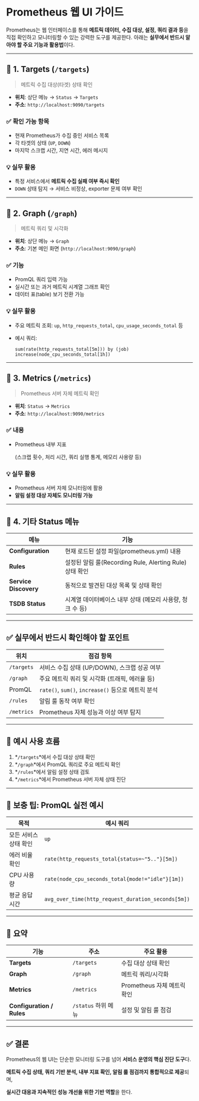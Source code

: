 # Prometheus 웹 UI 가이드
Prometheus는 웹 인터페이스를 통해 **메트릭 데이터, 수집 대상, 설정, 쿼리 결과 등**을 직접 확인하고 모니터링할 수 있는 강력한 도구를 제공한다. 아래는 **실무에서 반드시 알아야 할 주요 기능과 활용법**이다.

---

## 🔹 1. **Targets** (`/targets`)

> 메트릭 수집 대상(타겟) 상태 확인
> 
- **위치**: 상단 메뉴 → `Status` → `Targets`
- **주소**: `http://localhost:9090/targets`

### ✅ 확인 가능 항목

- 현재 Prometheus가 수집 중인 서비스 목록
- 각 타겟의 상태 (`UP`, `DOWN`)
- 마지막 스크랩 시간, 지연 시간, 에러 메시지

### 💡 실무 활용

- 특정 서비스에서 **메트릭 수집 실패 여부 즉시 확인**
- `DOWN` 상태 탐지 → 서비스 비정상, exporter 문제 여부 확인

---

## 🔹 2. **Graph** (`/graph`)

> 메트릭 쿼리 및 시각화
> 
- **위치**: 상단 메뉴 → `Graph`
- **주소**: 기본 메인 화면 (`http://localhost:9090/graph`)

### ✅ 기능

- PromQL 쿼리 입력 가능
- 실시간 또는 과거 메트릭 시계열 그래프 확인
- 데이터 표(table) 보기 전환 가능

### 💡 실무 활용

- 주요 메트릭 조회: `up`, `http_requests_total`, `cpu_usage_seconds_total` 등
- 예시 쿼리:
    
    ```
    sum(rate(http_requests_total[5m])) by (job)
    increase(node_cpu_seconds_total[1h])
    
    ```
    

---

## 🔹 3. **Metrics** (`/metrics`)

> Prometheus 서버 자체 메트릭 확인
> 
- **위치**: `Status` → `Metrics`
- **주소**: `http://localhost:9090/metrics`

### ✅ 내용

- Prometheus 내부 지표
    
    (스크랩 횟수, 처리 시간, 쿼리 실행 통계, 메모리 사용량 등)
    

### 💡 실무 활용

- Prometheus 서버 자체 모니터링에 활용
- **알림 설정 대상 자체도 모니터링 가능**

---

## 🔹 4. 기타 Status 메뉴

| 메뉴 | 기능 |
| --- | --- |
| **Configuration** | 현재 로드된 설정 파일(prometheus.yml) 내용 |
| **Rules** | 설정된 알림 룰(Recording Rule, Alerting Rule) 상태 확인 |
| **Service Discovery** | 동적으로 발견된 대상 목록 및 상태 확인 |
| **TSDB Status** | 시계열 데이터베이스 내부 상태 (메모리 사용량, 청크 수 등) |

---

## ✅ 실무에서 반드시 확인해야 할 포인트

| 위치 | 점검 항목 |
| --- | --- |
| `/targets` | 서비스 수집 상태 (UP/DOWN), 스크랩 성공 여부 |
| `/graph` | 주요 메트릭 쿼리 및 시각화 (트래픽, 에러율 등) |
| PromQL | `rate()`, `sum()`, `increase()` 등으로 메트릭 분석 |
| `/rules` | 알림 룰 동작 여부 확인 |
| `/metrics` | Prometheus 자체 성능과 이상 여부 탐지 |

---

## 🔄 예시 사용 흐름

1. *`/targets`*에서 수집 대상 상태 확인
2. *`/graph`*에서 PromQL 쿼리로 주요 메트릭 확인
3. *`/rules`*에서 알림 설정 상태 검토
4. *`/metrics`*에서 Prometheus 서버 자체 상태 진단

---

## 📌 보충 팁: PromQL 실전 예시

| 목적 | 예시 쿼리 |
| --- | --- |
| 모든 서비스 상태 확인 | `up` |
| 에러 비율 확인 | `rate(http_requests_total{status=~"5.."}[5m])` |
| CPU 사용량 | `rate(node_cpu_seconds_total{mode!="idle"}[1m])` |
| 평균 응답 시간 | `avg_over_time(http_request_duration_seconds[5m])` |

---

## 📝 요약

| 기능 | 주소 | 주요 활용 |
| --- | --- | --- |
| **Targets** | `/targets` | 수집 대상 상태 확인 |
| **Graph** | `/graph` | 메트릭 쿼리/시각화 |
| **Metrics** | `/metrics` | Prometheus 자체 메트릭 확인 |
| **Configuration / Rules** | `/status` 하위 메뉴 | 설정 및 알림 룰 점검 |

---

## ✅ 결론

Prometheus의 웹 UI는 단순한 모니터링 도구를 넘어 **서비스 운영의 핵심 진단 도구**다.

**메트릭 수집 상태, 쿼리 기반 분석, 내부 지표 확인, 알림 룰 점검까지 통합적으로 제공**되며,

**실시간 대응과 지속적인 성능 개선을 위한 기반 역할**을 한다.